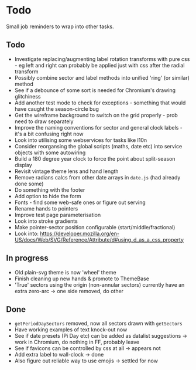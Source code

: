Todo
====

Small job reminders to wrap into other tasks.

Todo
----

* Investigate replacing/augmenting label rotation transforms with pure css - eg left and right can probably be applied just with css after the radial transform
* Possibly combine sector and label methods into unified 'ring' (or similar) method
* See if a debounce of some sort is needed for Chromium's drawing glitchiness
* Add another test mode to check for exceptions - something that would have caught the season-circle bug
* Get the wireframe background to switch on the grid properly - prob need to draw separately
* Improve the naming conventions for sector and general clock labels - it's a bit confusing right now
* Look into utilising some webservices for tasks like l10n
* Consider reorgansing the global scripts (maths, date etc) into service objects with some autowiring
* Build a 180 degree year clock to force the point about split-season display
* Revisit vintage theme lens and hand length
* Remove radians calcs from other date arrays in `date.js` (had already done some)
* Do something with the footer
* Add option to hide the form
* Fonts - find some web-safe ones or figure out serving
* Rename hands to pointers
* Improve test page parameterisation
* Look into stroke gradients
* Make pointer-sector position configurable (start/middle/fractional)
* Look into: https://developer.mozilla.org/en-US/docs/Web/SVG/Reference/Attribute/d#using_d_as_a_css_property


In progress
-----------
* Old plain-svg theme is now 'wheel' theme
* Finish cleaning up new hands & promote to ThemeBase
* 'True' sectors using the origin (non-annular sectors) currently have an extra zero-arc -> one side removed, do other

Done
----
* `getPeriodDaySectors` removed, now all sectors drawn with `getSectors`
* Have working examples of text knock-out now
* See if date presets (Pi Day etc) can be added as datalist suggestions -> work in Chromium, do nothing in FF, probably leave
* See if favicons can be controlled by css at all -> appears not
* Add extra label to wall-clock -> done
* Also figure out reliable way to use emojis -> settled for now

